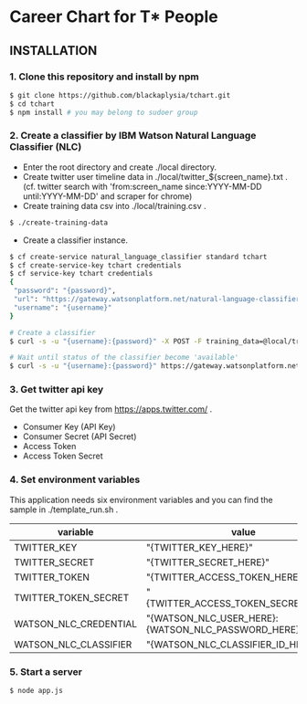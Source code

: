 # Career Chart for T* People

## INSTALLATION

### 1. Clone this repository and install by npm

```bash
$ git clone https://github.com/blackaplysia/tchart.git
$ cd tchart
$ npm install # you may belong to sudoer group
```

### 2. Create a classifier by IBM Watson Natural Language Classifier (NLC)

* Enter the root directory and create ./local directory.
* Create twitter user timeline data in ./local/twitter_${screen_name}.txt . (cf. twitter search with 'from:screen_name since:YYYY-MM-DD until:YYYY-MM-DD' and scraper for chrome)
* Create training data csv into ./local/training.csv .
```bash
$ ./create-training-data
```
* Create a classifier instance.
```bash
$ cf create-service natural_language_classifier standard tchart
$ cf create-service-key tchart credentials
$ cf service-key tchart credentials
{
 "password": "{password}",
 "url": "https://gateway.watsonplatform.net/natural-language-classifier/api",
 "username": "{username}"
}

# Create a classifier
$ curl -s -u "{username}:{password}" -X POST -F training_data=@local/training.csv -F training_metadata="{\"language\":\"ja\",\"name\":\"tchart\"}" https://gateway.watsonplatform.net/natural-language-classifier/api/v1/classifiers

# Wait until status of the classifier become 'available'
$ curl -s -u "{username}:{password}" https://gateway.watsonplatform.net/natural-language-classifier/api/v1/classifiers/{classifier_id}
```

### 3. Get twitter api key

Get the twitter api key from https://apps.twitter.com/ .

* Consumer Key (API Key)
* Consumer Secret (API Secret)
* Access Token
* Access Token Secret

### 4. Set environment variables

This application needs six environment variables and you can find the sample in ./template_run.sh .

| variable | value |
|---|---|
|TWITTER_KEY|"{TWITTER_KEY_HERE}"|
|TWITTER_SECRET|"{TWITTER_SECRET_HERE}"|
|TWITTER_TOKEN|"{TWITTER_ACCESS_TOKEN_HERE}"|
|TWITTER_TOKEN_SECRET|"{TWITTER_ACCESS_TOKEN_SECRET_HERE}"|
|WATSON_NLC_CREDENTIAL|"{WATSON_NLC_USER_HERE}:{WATSON_NLC_PASSWORD_HERE}"|
|WATSON_NLC_CLASSIFIER|"{WATSON_NLC_CLASSIFIER_ID_HERE}"|

### 5. Start a server

```bash
$ node app.js
```
